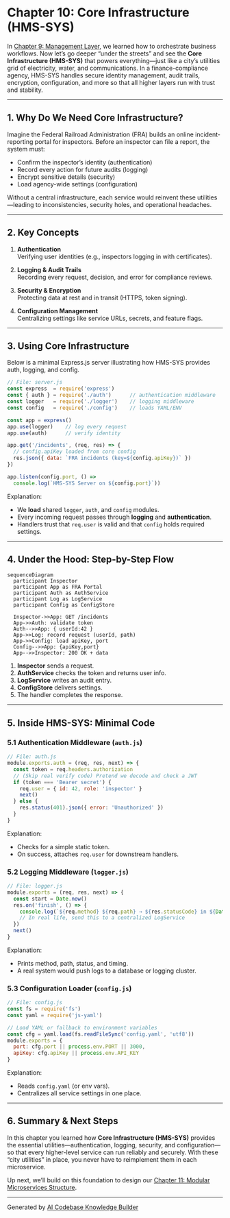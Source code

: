 # Chapter 10: Core Infrastructure (HMS-SYS)

In [Chapter 9: Management Layer](09_management_layer_.md), we learned how to orchestrate business workflows. Now let’s go deeper “under the streets” and see the **Core Infrastructure (HMS-SYS)** that powers everything—just like a city’s utilities grid of electricity, water, and communications. In a finance-compliance agency, HMS-SYS handles secure identity management, audit trails, encryption, configuration, and more so that all higher layers run with trust and stability.

---

## 1. Why Do We Need Core Infrastructure?

Imagine the Federal Railroad Administration (FRA) builds an online incident-reporting portal for inspectors. Before an inspector can file a report, the system must:

- Confirm the inspector’s identity (authentication)  
- Record every action for future audits (logging)  
- Encrypt sensitive details (security)  
- Load agency-wide settings (configuration)

Without a central infrastructure, each service would reinvent these utilities—leading to inconsistencies, security holes, and operational headaches.

---

## 2. Key Concepts

1. **Authentication**  
   Verifying user identities (e.g., inspectors logging in with certificates).

2. **Logging & Audit Trails**  
   Recording every request, decision, and error for compliance reviews.

3. **Security & Encryption**  
   Protecting data at rest and in transit (HTTPS, token signing).

4. **Configuration Management**  
   Centralizing settings like service URLs, secrets, and feature flags.

---

## 3. Using Core Infrastructure

Below is a minimal Express.js server illustrating how HMS-SYS provides auth, logging, and config.

```js
// File: server.js
const express  = require('express')
const { auth } = require('./auth')      // authentication middleware
const logger   = require('./logger')    // logging middleware
const config   = require('./config')    // loads YAML/ENV

const app = express()
app.use(logger)    // log every request
app.use(auth)      // verify identity

app.get('/incidents', (req, res) => {
  // config.apiKey loaded from core config
  res.json({ data: `FRA incidents (key=${config.apiKey})` })
})

app.listen(config.port, () =>
  console.log(`HMS-SYS Server on ${config.port}`))
```

Explanation:  
- We **load** shared `logger`, `auth`, and `config` modules.  
- Every incoming request passes through **logging** and **authentication**.  
- Handlers trust that `req.user` is valid and that `config` holds required settings.

---

## 4. Under the Hood: Step-by-Step Flow

```mermaid
sequenceDiagram
  participant Inspector
  participant App as FRA Portal
  participant Auth as AuthService
  participant Log as LogService
  participant Config as ConfigStore

  Inspector->>App: GET /incidents
  App->>Auth: validate token
  Auth-->>App: { userId:42 }
  App->>Log: record request (userId, path)
  App->>Config: load apiKey, port
  Config-->>App: {apiKey,port}
  App-->>Inspector: 200 OK + data
```

1. **Inspector** sends a request.  
2. **AuthService** checks the token and returns user info.  
3. **LogService** writes an audit entry.  
4. **ConfigStore** delivers settings.  
5. The handler completes the response.

---

## 5. Inside HMS-SYS: Minimal Code

### 5.1 Authentication Middleware (`auth.js`)

```js
// File: auth.js
module.exports.auth = (req, res, next) => {
  const token = req.headers.authorization
  // (Skip real verify code) Pretend we decode and check a JWT
  if (token === 'Bearer secret') {
    req.user = { id: 42, role: 'inspector' }
    next()
  } else {
    res.status(401).json({ error: 'Unauthorized' })
  }
}
```

Explanation:  
- Checks for a simple static token.  
- On success, attaches `req.user` for downstream handlers.

### 5.2 Logging Middleware (`logger.js`)

```js
// File: logger.js
module.exports = (req, res, next) => {
  const start = Date.now()
  res.on('finish', () => {
    console.log(`${req.method} ${req.path} → ${res.statusCode} in ${Date.now()-start}ms`)
    // In real life, send this to a centralized LogService
  })
  next()
}
```

Explanation:  
- Prints method, path, status, and timing.  
- A real system would push logs to a database or logging cluster.

### 5.3 Configuration Loader (`config.js`)

```js
// File: config.js
const fs = require('fs')
const yaml = require('js-yaml')

// Load YAML or fallback to environment variables
const cfg = yaml.load(fs.readFileSync('config.yaml', 'utf8'))
module.exports = {
  port: cfg.port || process.env.PORT || 3000,
  apiKey: cfg.apiKey || process.env.API_KEY
}
```

Explanation:  
- Reads `config.yaml` (or env vars).  
- Centralizes all service settings in one place.

---

## 6. Summary & Next Steps

In this chapter you learned how **Core Infrastructure (HMS-SYS)** provides the essential utilities—authentication, logging, security, and configuration—so that every higher-level service can run reliably and securely. With these “city utilities” in place, you never have to reimplement them in each microservice.

Up next, we’ll build on this foundation to design our [Chapter 11: Modular Microservices Structure](11_modular_microservices_structure_.md).

---

Generated by [AI Codebase Knowledge Builder](https://github.com/The-Pocket/Tutorial-Codebase-Knowledge)